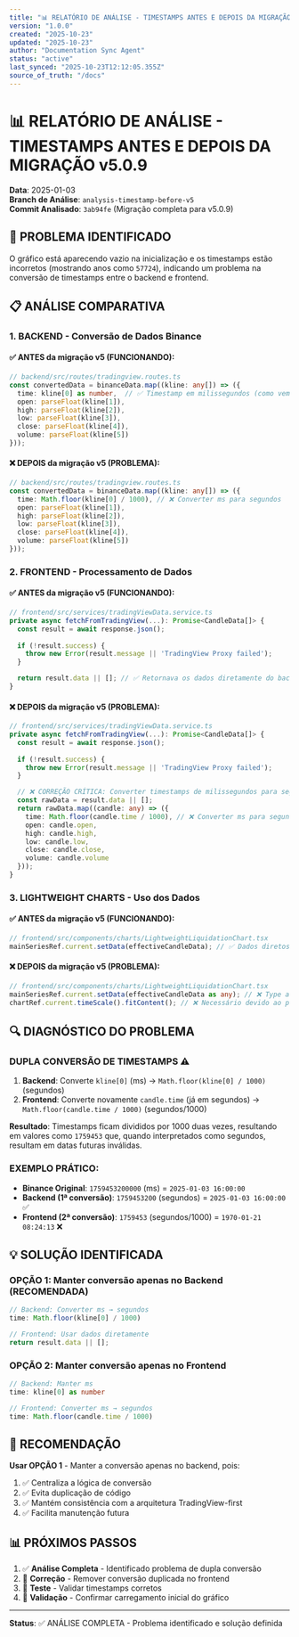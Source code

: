 ```yaml
---
title: "📊 RELATÓRIO DE ANÁLISE - TIMESTAMPS ANTES E DEPOIS DA MIGRAÇÃO v5.0.9"
version: "1.0.0"
created: "2025-10-23"
updated: "2025-10-23"
author: "Documentation Sync Agent"
status: "active"
last_synced: "2025-10-23T12:12:05.355Z"
source_of_truth: "/docs"
---
```


# 📊 RELATÓRIO DE ANÁLISE - TIMESTAMPS ANTES E DEPOIS DA MIGRAÇÃO v5.0.9

**Data**: 2025-01-03  
**Branch de Análise**: `analysis-timestamp-before-v5`  
**Commit Analisado**: `3ab94fe` (Migração completa para v5.0.9)

## 🎯 PROBLEMA IDENTIFICADO

O gráfico está aparecendo vazio na inicialização e os timestamps estão incorretos (mostrando anos como `57724`), indicando um problema na conversão de timestamps entre o backend e frontend.

## 📋 ANÁLISE COMPARATIVA

### 1. **BACKEND - Conversão de Dados Binance**

#### ✅ ANTES da migração v5 (FUNCIONANDO):
```typescript
// backend/src/routes/tradingview.routes.ts
const convertedData = binanceData.map((kline: any[]) => ({
  time: kline[0] as number,  // ✅ Timestamp em milissegundos (como vem da Binance)
  open: parseFloat(kline[1]),
  high: parseFloat(kline[2]),
  low: parseFloat(kline[3]),
  close: parseFloat(kline[4]),
  volume: parseFloat(kline[5])
}));
```

#### ❌ DEPOIS da migração v5 (PROBLEMA):
```typescript
// backend/src/routes/tradingview.routes.ts
const convertedData = binanceData.map((kline: any[]) => ({
  time: Math.floor(kline[0] / 1000), // ❌ Converter ms para segundos
  open: parseFloat(kline[1]),
  high: parseFloat(kline[2]),
  low: parseFloat(kline[3]),
  close: parseFloat(kline[4]),
  volume: parseFloat(kline[5])
}));
```

### 2. **FRONTEND - Processamento de Dados**

#### ✅ ANTES da migração v5 (FUNCIONANDO):
```typescript
// frontend/src/services/tradingViewData.service.ts
private async fetchFromTradingView(...): Promise<CandleData[]> {
  const result = await response.json();
  
  if (!result.success) {
    throw new Error(result.message || 'TradingView Proxy failed');
  }

  return result.data || []; // ✅ Retornava os dados diretamente do backend
}
```

#### ❌ DEPOIS da migração v5 (PROBLEMA):
```typescript
// frontend/src/services/tradingViewData.service.ts
private async fetchFromTradingView(...): Promise<CandleData[]> {
  const result = await response.json();
  
  if (!result.success) {
    throw new Error(result.message || 'TradingView Proxy failed');
  }

  // ❌ CORREÇÃO CRÍTICA: Converter timestamps de milissegundos para segundos
  const rawData = result.data || [];
  return rawData.map((candle: any) => ({
    time: Math.floor(candle.time / 1000), // ❌ Converter ms para segundos
    open: candle.open,
    high: candle.high,
    low: candle.low,
    close: candle.close,
    volume: candle.volume
  }));
}
```

### 3. **LIGHTWEIGHT CHARTS - Uso dos Dados**

#### ✅ ANTES da migração v5 (FUNCIONANDO):
```typescript
// frontend/src/components/charts/LightweightLiquidationChart.tsx
mainSeriesRef.current.setData(effectiveCandleData); // ✅ Dados diretos
```

#### ❌ DEPOIS da migração v5 (PROBLEMA):
```typescript
// frontend/src/components/charts/LightweightLiquidationChart.tsx
mainSeriesRef.current.setData(effectiveCandleData as any); // ❌ Type assertion
chartRef.current.timeScale().fitContent(); // ❌ Necessário devido ao problema
```

## 🔍 DIAGNÓSTICO DO PROBLEMA

### **DUPLA CONVERSÃO DE TIMESTAMPS** ⚠️

1. **Backend**: Converte `kline[0]` (ms) → `Math.floor(kline[0] / 1000)` (segundos)
2. **Frontend**: Converte novamente `candle.time` (já em segundos) → `Math.floor(candle.time / 1000)` (segundos/1000)

**Resultado**: Timestamps ficam divididos por 1000 duas vezes, resultando em valores como `1759453` que, quando interpretados como segundos, resultam em datas futuras inválidas.

### **EXEMPLO PRÁTICO**:
- **Binance Original**: `1759453200000` (ms) = `2025-01-03 16:00:00`
- **Backend (1ª conversão)**: `1759453200` (segundos) = `2025-01-03 16:00:00` ✅
- **Frontend (2ª conversão)**: `1759453` (segundos/1000) = `1970-01-21 08:24:13` ❌

## 💡 SOLUÇÃO IDENTIFICADA

### **OPÇÃO 1: Manter conversão apenas no Backend** (RECOMENDADA)
```typescript
// Backend: Converter ms → segundos
time: Math.floor(kline[0] / 1000)

// Frontend: Usar dados diretamente
return result.data || [];
```

### **OPÇÃO 2: Manter conversão apenas no Frontend**
```typescript
// Backend: Manter ms
time: kline[0] as number

// Frontend: Converter ms → segundos
time: Math.floor(candle.time / 1000)
```

## 🎯 RECOMENDAÇÃO

**Usar OPÇÃO 1** - Manter a conversão apenas no backend, pois:
1. ✅ Centraliza a lógica de conversão
2. ✅ Evita duplicação de código
3. ✅ Mantém consistência com a arquitetura TradingView-first
4. ✅ Facilita manutenção futura

## 📊 PRÓXIMOS PASSOS

1. ✅ **Análise Completa** - Identificado problema de dupla conversão
2. 🔄 **Correção** - Remover conversão duplicada no frontend
3. 🔄 **Teste** - Validar timestamps corretos
4. 🔄 **Validação** - Confirmar carregamento inicial do gráfico

---

**Status**: ✅ ANÁLISE COMPLETA - Problema identificado e solução definida

